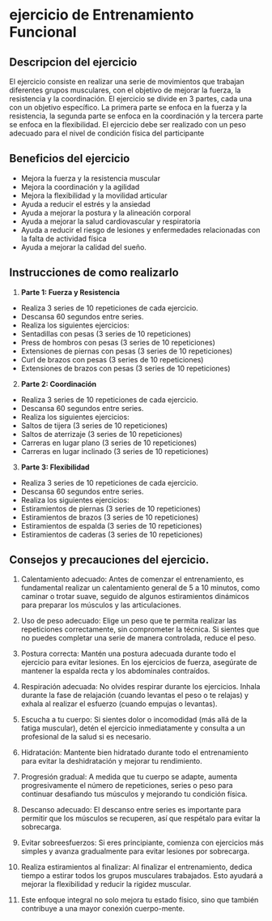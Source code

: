 # ejercicio de Entrenamiento Funcional

## Descripcion del ejercicio

El ejercicio consiste en realizar una serie de movimientos que trabajan diferentes grupos musculares,
con el objetivo de mejorar la fuerza, la resistencia y la coordinación.
El ejercicio se divide en 3 partes, cada una con un objetivo específico.
La primera parte se enfoca en la fuerza y la resistencia, la segunda parte se enfoca en la coordinación y la tercera parte se enfoca en la flexibilidad.
El ejercicio debe ser realizado con un peso adecuado para el nivel de condición física del
participante

## Beneficios del ejercicio

- Mejora la fuerza y la resistencia muscular
- Mejora la coordinación y la agilidad
- Mejora la flexibilidad y la movilidad articular
- Ayuda a reducir el estrés y la ansiedad
- Ayuda a mejorar la postura y la alineación corporal
- Ayuda a mejorar la salud cardiovascular y respiratoria
- Ayuda a reducir el riesgo de lesiones y enfermedades relacionadas con la falta
de actividad física
- Ayuda a mejorar la calidad del sueño.
 
## Instrucciones de como realizarlo

1. **Parte 1: Fuerza y Resistencia**
- Realiza 3 series de 10 repeticiones de cada ejercicio.
- Descansa 60 segundos entre series.
- Realiza los siguientes ejercicios:
- Sentadillas con pesas (3 series de 10 repeticiones)
- Press de hombros con pesas (3 series de 10 repeticiones)
- Extensiones de piernas con pesas (3 series de 10 repeticiones)
- Curl de brazos con pesas (3 series de 10 repeticiones)
- Extensiones de brazos con pesas (3 series de 10 repeticiones)

2. **Parte 2: Coordinación**
- Realiza 3 series de 10 repeticiones de cada ejercicio.
- Descansa 60 segundos entre series.
- Realiza los siguientes ejercicios:
- Saltos de tijera (3 series de 10 repeticiones)
- Saltos de aterrizaje (3 series de 10 repeticiones)
- Carreras en lugar plano (3 series de 10 repeticiones)
- Carreras en lugar inclinado (3 series de 10 repeticiones)

3. **Parte 3: Flexibilidad**
- Realiza 3 series de 10 repeticiones de cada ejercicio.
- Descansa 60 segundos entre series.
- Realiza los siguientes ejercicios:
- Estiramientos de piernas (3 series de 10 repeticiones)
- Estiramientos de brazos (3 series de 10 repeticiones)
- Estiramientos de espalda (3 series de 10 repeticiones)
- Estiramientos de caderas (3 series de 10 repeticiones)

## Consejos y precauciones del ejercicio.

1. Calentamiento adecuado: Antes de comenzar el entrenamiento, es fundamental realizar un calentamiento general de 5 a 10 minutos, como caminar o trotar suave, seguido de algunos estiramientos dinámicos para preparar los músculos y las articulaciones.

2. Uso de peso adecuado: Elige un peso que te permita realizar las repeticiones correctamente, sin comprometer la técnica. Si sientes que no puedes completar una serie de manera controlada, reduce el peso.

3. Postura correcta: Mantén una postura adecuada durante todo el ejercicio para evitar lesiones. En los ejercicios de fuerza, asegúrate de mantener la espalda recta y los abdominales contraídos.

4. Respiración adecuada: No olvides respirar durante los ejercicios. Inhala durante la fase de relajación (cuando levantas el peso o te relajas) y exhala al realizar el esfuerzo (cuando empujas o levantas).

5. Escucha a tu cuerpo: Si sientes dolor o incomodidad (más allá de la fatiga muscular), detén el ejercicio inmediatamente y consulta a un profesional de la salud si es necesario.

6. Hidratación: Mantente bien hidratado durante todo el entrenamiento para evitar la deshidratación y mejorar tu rendimiento.

7. Progresión gradual: A medida que tu cuerpo se adapte, aumenta progresivamente el número de repeticiones, series o peso para continuar desafiando tus músculos y mejorando tu condición física.

8. Descanso adecuado: El descanso entre series es importante para permitir que los músculos se recuperen, así que respétalo para evitar la sobrecarga.

9. Evitar sobreesfuerzos: Si eres principiante, comienza con ejercicios más simples y avanza gradualmente para evitar lesiones por sobrecarga.

10. Realiza estiramientos al finalizar: Al finalizar el entrenamiento, dedica tiempo a estirar todos los grupos musculares trabajados. Esto ayudará a mejorar la flexibilidad y reducir la rigidez muscular.

11. Este enfoque integral no solo mejora tu estado físico, sino que también contribuye a una mayor conexión cuerpo-mente.